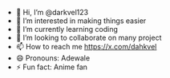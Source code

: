 - 👋 Hi, I’m @darkvel123
- 👀 I’m interested in making things easier
- 🌱 I’m currently learning coding
- 💞️ I’m looking to collaborate on many project
- 📫 How to reach me https://x.com/dahkvel
- 😄 Pronouns: Adewale
- ⚡ Fun fact: Anime fan

<!---
darkvel123/darkvel123 is a ✨ special ✨ repository because its `README.md` (this file) appears on your GitHub profile.
You can click the Preview link to take a look at your changes.
--->
